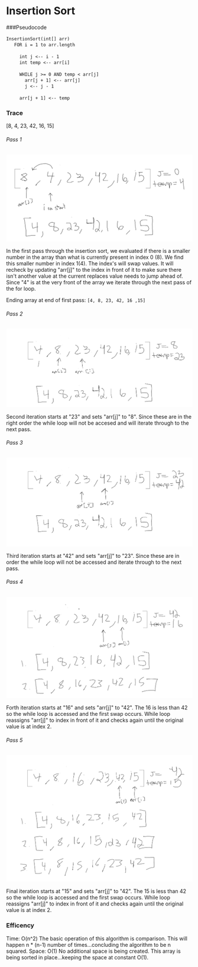 # Insertion Sort

###Pseudocode

 ```
InsertionSort(int[] arr)  
    FOR i = 1 to arr.length
    
      int j <-- i - 1
      int temp <-- arr[i]
      
      WHILE j >= 0 AND temp < arr[j]
        arr[j + 1] <-- arr[j]
        j <-- j - 1
        
      arr[j + 1] <-- temp
```
      
      
 ### Trace
 
 [8, 4, 23, 42, 16, 15]
 
 ###### Pass 1
 
 ![Iteration 1](assets/itteration-1.png)
 
 In the first pass through the insertion sort, we evaluated if there is a smaller number in the array
 than what is currently present in index 0 (8). We find this smaller number in index 1(4). The index's
 will swap values. It will recheck by updating "arr[j]" to the index in front of it to make sure there
  isn't
 another value at the current replaces value needs to jump ahead of. Since "4" is at the very front of
  the array we iterate through the next pass of the for loop.
  
  Ending array at end of first pass: `[4, 8, 23, 42, 16 ,15]`
 
   
 ###### Pass 2
 
  ![Iteration 2](assets/itteration-2.png)
  
  Second iteration starts at "23" and sets "arr[j]" to "8". Since these are in the right order the while
   loop will not be accesed and will iterate through to the next pass.
  

 ###### Pass 3
 
  ![Iteration 3](assets/itteration-3.png)
  
  Third iteration starts at "42" and sets "arr[j]" to "23". Since these are in order the while loop
   will not be accessed and iterate through to the next pass.
  
  
 ###### Pass 4
   
   ![Iteration 4](assets/itteration-4.png)
   
   Forth iteration starts at "16" and sets "arr[j]" to "42". The 16 is less than 42 so the while loop
    is accessed and the first swap occurs. While loop reassigns "arr[j]" to index in front of it and
     checks again until the original value is at index 2. 
    
 ###### Pass 5
     
   ![Iteration 5](assets/itteration-5.png)
    
    
   Final iteration starts at "15" and sets "arr[j]" to "42". The 15 is less than 42 so the while loop
   is accessed and the first swap occurs. While loop reassigns "arr[j]" to index in front of it and
   checks again until the original value is at index 2. 
   
   
 ### Efficency
 
   Time: O(n^2)
   The basic operation of this algorithm is comparison. This will happen n * (n-1) number of times…concluding the algorithm to be n squared.
   Space: O(1)
   No additional space is being created. This array is being sorted in place…keeping the space at constant O(1).

  
 
      